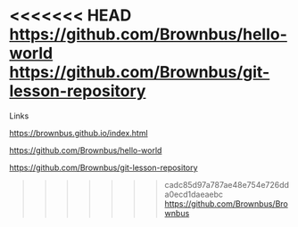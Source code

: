 <<<<<<< HEAD
https://github.com/Brownbus/hello-world 
https://github.com/Brownbus/git-lesson-repository 
=======
Links


https://brownbus.github.io/index.html


https://github.com/Brownbus/hello-world 


https://github.com/Brownbus/git-lesson-repository 


>>>>>>> cadc85d97a787ae48e754e726dda0ecd1daeaebc
https://github.com/Brownbus/Brownbus

